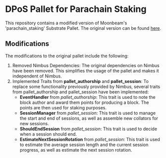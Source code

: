 # DPoS Pallet for Parachain Staking

This repository contains a modified version of Moonbeam's 'parachain_staking' Substrate Pallet. The original version can be found [here](https://github.com/PureStake/moonbeam/tree/master/pallets/parachain-staking).

## Modifications
The modifications to the original pallet include the following:
1. Removed Nimbus Dependencies: The original dependencies on Nimbus have been removed. This simplifies the usage of the pallet and makes it independent of Nimbus.
2. Implemented Traits from **pallet_authorship** and **pallet_session**: To replace some functionality previously provided by Nimbus, several traits from pallet_authorship and pallet_session have been implemented:
    - **EventHandler** from *pallet_authorship*: This trait is used to note the block author and award them points for producing a block. The points are then used for staking purposes.
    - **SessionManager** from *pallet_session*: This trait is used to manage the start and end of sessions, as well as assemble new collators for new sessions.
    - **ShouldEndSession** from *pallet_session*: This trait is used to decide when a session should end.
    - **EstimateNextSessionRotation** from *pallet_session*: This trait is used to estimate the average session length and the current session progress, as well as estimate the next session rotation.